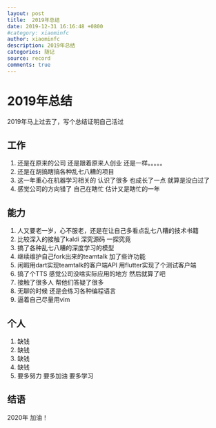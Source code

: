 ```yaml
---
layout: post
title:  2019年总结
date: 2019-12-31 16:16:48 +0800
#category: xiaominfc
author: xiaominfc
description: 2019年总结
categories: 随记
source: record
comments: true
---
```


# 2019年总结

2019年马上过去了，写个总结证明自己活过

## 工作

1. 还是在原来的公司 还是跟着原来人创业 还是一样。。。。。
2. 还是在胡搞瞎搞各种乱七八糟的项目
3. 这一年重心在机器学习相关的 认识了很多 也成长了一点 就算是没白过了
4. 感觉公司的方向错了 自己在瞎忙 估计又是瞎忙的一年

## 能力

1. 人又要老一岁，心不服老，还是在让自己多看点乱七八糟的技术书籍
2. 比较深入的接触了kaldi 深究源码 一探究竟
3. 搞了各种乱七八糟的深度学习的模型
4. 继续维护自己fork出来的teamtalk 加了些许功能
5. 闲暇用dart实现teamtalk的客户端API 用flutter实现了个测试客户端
6. 搞了个TTS 感觉公司没啥实际应用的地方 然后就算了吧
7. 接触了很多人 帮他们答疑了很多
8. 无聊的时候 还是会练习各种编程语言
9. 逼着自己尽量用vim

## 个人

1. 缺钱
2. 缺钱
3. 缺钱
4. 缺钱
5. 要多努力 要多加油 要多学习

## 结语
2020年 加油！

